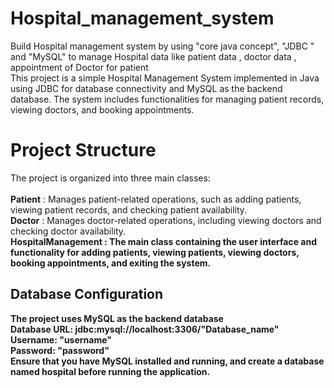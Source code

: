 # Hospital_management_system
Build Hospital management system by using "core java concept", "JDBC " and "MySQL"  to manage Hospital data like patient data , doctor data , appointment of Doctor  for patient
<br> 
This project is a simple Hospital Management System implemented in Java using JDBC for database connectivity and MySQL as the backend database. The system includes functionalities for managing patient records, viewing doctors, and booking appointments.

# Project Structure 
The project is organized into three main classes:
<br><br>
<b>Patient</b> : Manages patient-related operations, such as adding patients, viewing patient records, and checking patient availability.
<br>
<b>Doctor</b> : Manages doctor-related operations, including viewing doctors and checking doctor availability.
<br>
<b>HospitalManagement<b> : The main class containing the user interface and functionality for adding patients, viewing patients, viewing doctors, booking appointments, and exiting the system.

## Database Configuration
The project uses MySQL as the backend database
<br>
Database URL: jdbc:mysql://localhost:3306/"Database_name"
<br>
Username: "username"
<br>
Password: "password"<br>
Ensure that you have MySQL installed and running, and create a database named hospital before running the application.



